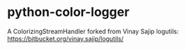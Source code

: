 python-color-logger
===================

A ColorizingStreamHandler forked from Vinay Sajip logutils:  https://bitbucket.org/vinay.sajip/logutils/
